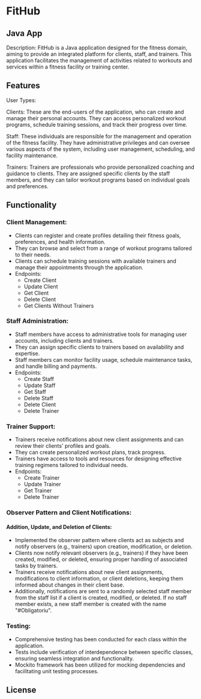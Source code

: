 # FitHub
## Java App

Description:
FitHub is a Java application designed for the fitness domain, aiming to provide an integrated platform for clients, staff, and trainers. This application facilitates the management of activities related to workouts and services within a fitness facility or training center.

## Features

User Types:

Clients: These are the end-users of the application, who can create and manage their personal accounts. They can access personalized workout programs, schedule training sessions, and track their progress over time.

Staff: These individuals are responsible for the management and operation of the fitness facility. They have administrative privileges and can oversee various aspects of the system, including user management, scheduling, and facility maintenance.

Trainers: Trainers are professionals who provide personalized coaching and guidance to clients. They are assigned specific clients by the staff members, and they can tailor workout programs based on individual goals and preferences.

## Functionality

### Client Management:

- Clients can register and create profiles detailing their fitness goals, preferences, and health information.
- They can browse and select from a range of workout programs tailored to their needs.
- Clients can schedule training sessions with available trainers and manage their appointments through the application.
- Endpoints:
  - Create Client
  - Update Client
  - Get Client
  - Delete Client
  - Get Clients Without Trainers

### Staff Administration:

- Staff members have access to administrative tools for managing user accounts, including clients and trainers.
- They can assign specific clients to trainers based on availability and expertise.
- Staff members can monitor facility usage, schedule maintenance tasks, and handle billing and payments.
- Endpoints:
  - Create Staff
  - Update Staff
  - Get Staff
  - Delete Staff
  - Delete Client
  - Delete Trainer

### Trainer Support:

- Trainers receive notifications about new client assignments and can review their clients' profiles and goals.
- They can create personalized workout plans, track progress.
- Trainers have access to tools and resources for designing effective training regimens tailored to individual needs.
- Endpoints:
  - Create Trainer
  - Update Trainer
  - Get Trainer
  - Delete Trainer

### Observer Pattern and Client Notifications:

#### Addition, Update, and Deletion of Clients:

- Implemented the observer pattern where clients act as subjects and notify observers (e.g., trainers) upon creation, modification, or deletion.
- Clients now notify relevant observers (e.g., trainers) if they have been created, modified, or deleted, ensuring proper handling of associated tasks by trainers.
- Trainers receive notifications about new client assignments, modifications to client information, or client deletions, keeping them informed about changes in their client base.
- Additionally, notifications are sent to a randomly selected staff member from the staff list if a client is created, modified, or deleted. If no staff member exists, a new staff member is created with the name "#Obligatoriu".

### Testing:

- Comprehensive testing has been conducted for each class within the application.
- Tests include verification of interdependence between specific classes, ensuring seamless integration and functionality.
- Mockito framework has been utilized for mocking dependencies and facilitating unit testing processes.


## License
